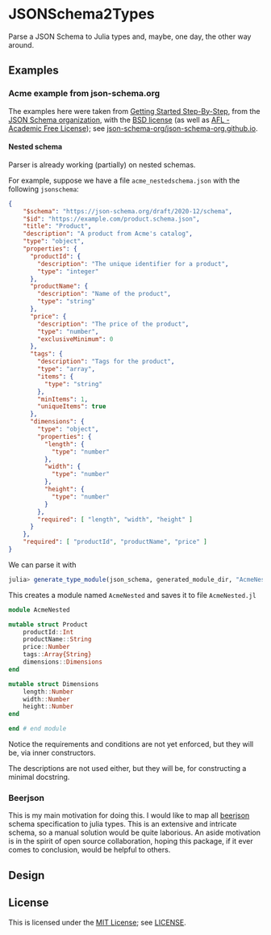 # JSONSchema2Types

Parse a JSON Schema to Julia types and, maybe, one day, the other way around.

## Examples

### Acme example from json-schema.org

The examples here were taken from [Getting Started Step-By-Step](https://json-schema.org/learn/getting-started-step-by-step.html#properties), from the [JSON Schema organization](https://json-schema.org), with the [BSD license](https://en.wikipedia.org/wiki/BSD_licenses) (as well as [AFL - Academic Free License](https://opensource.org/licenses/AFL-3.0)); see [json-schema-org/json-schema-org.github.io](https://github.com/json-schema-org/json-schema-org.github.io).

#### Nested schema

Parser is already working (partially) on nested schemas.

For example, suppose we have a file `acme_nestedschema.json` with the following  `jsonschema`:

```json
{
    "$schema": "https://json-schema.org/draft/2020-12/schema",
    "$id": "https://example.com/product.schema.json",
    "title": "Product",
    "description": "A product from Acme's catalog",
    "type": "object",
    "properties": {
      "productId": {
        "description": "The unique identifier for a product",
        "type": "integer"
      },
      "productName": {
        "description": "Name of the product",
        "type": "string"
      },
      "price": {
        "description": "The price of the product",
        "type": "number",
        "exclusiveMinimum": 0
      },
      "tags": {
        "description": "Tags for the product",
        "type": "array",
        "items": {
          "type": "string"
        },
        "minItems": 1,
        "uniqueItems": true
      },
      "dimensions": {
        "type": "object",
        "properties": {
          "length": {
            "type": "number"
          },
          "width": {
            "type": "number"
          },
          "height": {
            "type": "number"
          }
        },
        "required": [ "length", "width", "height" ]
      }
    },
    "required": [ "productId", "productName", "price" ]
}
```

We can parse it with

```julia
julia> generate_type_module(json_schema, generated_module_dir, "AcmeNested")
```

This creates a module named `AcmeNested` and saves it to file `AcmeNested.jl`

```julia
module AcmeNested

mutable struct Product
    productId::Int
    productName::String
    price::Number
    tags::Array{String}
    dimensions::Dimensions
end

mutable struct Dimensions
    length::Number
    width::Number
    height::Number
end

end # end module
```

Notice the requirements and conditions are not yet enforced, but they will be, via inner constructors.

The descriptions are not used either, but they will be, for constructing a minimal docstring.

### Beerjson

This is my main motivation for doing this. I would like to map all [beerjson](https://github.com/beerjson/beerjson) schema specification to julia types. This is an extensive and intricate schema, so a manual solution would be quite laborious. An aside motivation is in the spirit of open source collaboration, hoping this package, if it ever comes to conclusion, would be helpful to others.

## Design

## License

This is licensed under the [MIT License](https://opensource.org/licenses/MIT); see [LICENSE](LICENSE).
